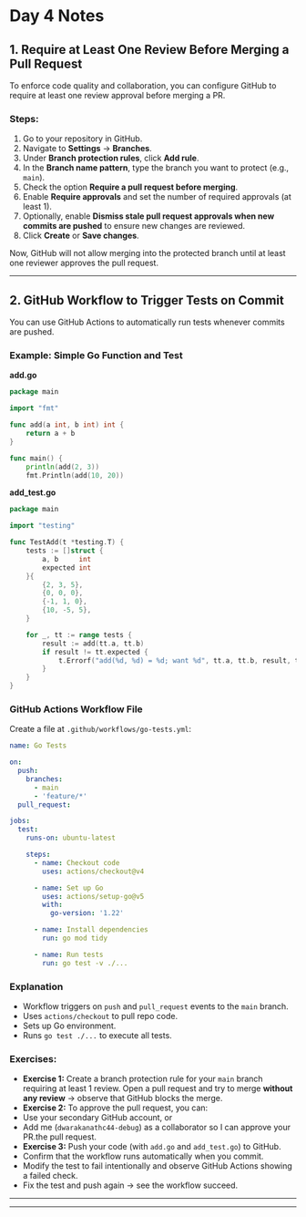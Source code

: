 # Day 4 Notes

## 1. Require at Least One Review Before Merging a Pull Request

To enforce code quality and collaboration, you can configure GitHub to require at least one review approval before merging a PR.

### Steps:
1. Go to your repository in GitHub.
2. Navigate to **Settings** → **Branches**.
3. Under **Branch protection rules**, click **Add rule**.
4. In the **Branch name pattern**, type the branch you want to protect (e.g., `main`).
5. Check the option **Require a pull request before merging**.
6. Enable **Require approvals** and set the number of required approvals (at least 1).
7. Optionally, enable **Dismiss stale pull request approvals when new commits are pushed** to ensure new changes are reviewed.
8. Click **Create** or **Save changes**.

Now, GitHub will not allow merging into the protected branch until at least one reviewer approves the pull request.

---

## 2. GitHub Workflow to Trigger Tests on Commit

You can use GitHub Actions to automatically run tests whenever commits are pushed.

### Example: Simple Go Function and Test

**add.go**
```go
package main

import "fmt"

func add(a int, b int) int {
	return a + b
}

func main() {
	println(add(2, 3))
	fmt.Println(add(10, 20))

```

**add_test.go**
```go
package main

import "testing"

func TestAdd(t *testing.T) {
	tests := []struct {
		a, b     int
		expected int
	}{
		{2, 3, 5},
		{0, 0, 0},
		{-1, 1, 0},
		{10, -5, 5},
	}

	for _, tt := range tests {
		result := add(tt.a, tt.b)
		if result != tt.expected {
			t.Errorf("add(%d, %d) = %d; want %d", tt.a, tt.b, result, tt.expected)
		}
	}
}

```

### GitHub Actions Workflow File

Create a file at `.github/workflows/go-tests.yml`:

```yaml
name: Go Tests

on:
  push:
    branches:
      - main
      - 'feature/*'
  pull_request:

jobs:
  test:
    runs-on: ubuntu-latest

    steps:
      - name: Checkout code
        uses: actions/checkout@v4

      - name: Set up Go
        uses: actions/setup-go@v5
        with:
          go-version: '1.22'   

      - name: Install dependencies
        run: go mod tidy

      - name: Run tests
        run: go test -v ./...
```

### Explanation
- Workflow triggers on `push` and `pull_request` events to the `main` branch.
- Uses `actions/checkout` to pull repo code.
- Sets up Go environment.
- Runs `go test ./...` to execute all tests.

### Exercises:
- **Exercise 1:** Create a branch protection rule for your `main` branch requiring at least 1 review. Open a pull request and try to merge **without any review** → observe that GitHub blocks the merge.
- **Exercise 2:** To approve the pull request, you can:
- Use your secondary GitHub account, or
- Add me (`dwarakanathc44-debug`) as a collaborator so I can approve your PR.the pull request.
- **Exercise 3:**  Push your code (with `add.go` and `add_test.go`) to GitHub.
- Confirm that the workflow runs automatically when you commit.
- Modify the test to fail intentionally and observe GitHub Actions showing a failed check.
- Fix the test and push again → see the workflow succeed.


---

---
